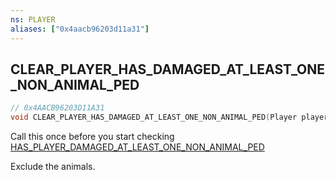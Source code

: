 ```yaml
---
ns: PLAYER
aliases: ["0x4aacb96203d11a31"]
---
```

## CLEAR_PLAYER_HAS_DAMAGED_AT_LEAST_ONE_NON_ANIMAL_PED

```c
// 0x4AACB96203D11A31
void CLEAR_PLAYER_HAS_DAMAGED_AT_LEAST_ONE_NON_ANIMAL_PED(Player player);
```

Call this once before you start checking [HAS_PLAYER_DAMAGED_AT_LEAST_ONE_NON_ANIMAL_PED](#_0xE4B90F367BD81752)

Exclude the animals.

